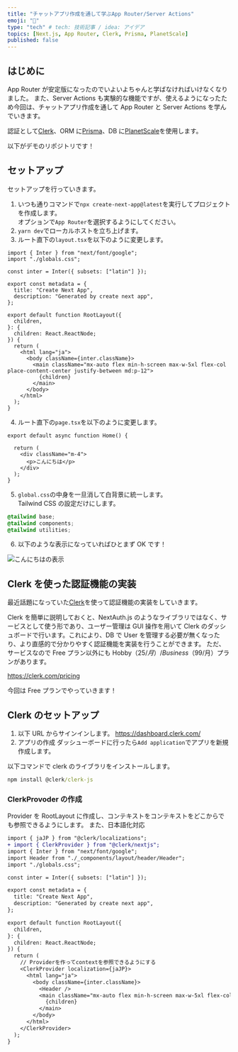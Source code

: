 ```yaml
---
title: "チャットアプリ作成を通して学ぶApp Router/Server Actions"
emoji: "🔖"
type: "tech" # tech: 技術記事 / idea: アイデア
topics: [Next.js, App Router, Clerk, Prisma, PlanetScale]
published: false
---
```


## はじめに

App Router が安定版になったのでいよいよちゃんと学ばなければいけなくなりました。
また、Server Actions も実験的な機能ですが、使えるようになったため今回は、チャットアプリ作成を通して App Router と Server Actions を学んでいきます。

認証として[Clerk](https://clerk.com/)、ORM に[Prisma](https://www.prisma.io/)、DB に[PlanetScale](https://planetscale.com/)を使用します。

以下がデモのリポジトリです！

## セットアップ

セットアップを行っていきます。

1. いつも通りコマンドで`npx create-next-app@latest`を実行してプロジェクトを作成します。  
   オプションで`App Router`を選択するようにしてください。
2. `yarn dev`でローカルホストを立ち上げます。
3. ルート直下の`layout.tsx`を以下のように変更します。

```tsx:layout.tsx
import { Inter } from "next/font/google";
import "./globals.css";

const inter = Inter({ subsets: ["latin"] });

export const metadata = {
  title: "Create Next App",
  description: "Generated by create next app",
};

export default function RootLayout({
  children,
}: {
  children: React.ReactNode;
}) {
  return (
    <html lang="ja">
      <body className={inter.className}>
        <main className="mx-auto flex min-h-screen max-w-5xl flex-col place-content-center justify-between md:p-12">
          {children}
        </main>
      </body>
    </html>
  );
}
```

4. ルート直下の`page.tsx`を以下のように変更します。

```tsx:page.tsx
export default async function Home() {

  return (
    <div className="m-4">
      <p>こんにちは</p>
    </div>
  );
}
```

5. `global.css`の中身を一旦消して白背景に統一します。  
   Tailwind CSS の設定だけにします。

```css:global.css
@tailwind base;
@tailwind components;
@tailwind utilities;
```

6. 以下のような表示になっていればひとまず OK です！

![こんにちはの表示](https://storage.googleapis.com/zenn-user-upload/637fa77d760a-20230601.png)

## Clerk を使った認証機能の実装

最近話題になっていた[Clerk](https://clerk.com/)を使って認証機能の実装をしていきます。

Clerk を簡単に説明しておくと、NextAuth.js のようなライブラリではなく、サービスとして使う形であり、ユーザー管理は GUI 操作を用いて Clerk のダッシュボードで行います。これにより、DB で User を管理する必要が無くなったり、より直感的で分かりやすく認証機能を実装を行うことができます。
ただ、サービスなので Free プラン以外にも Hobby（$25/月）/Business（$99/月）プランがあります。

https://clerk.com/pricing

今回は Free プランでやっていきます！

## Clerk のセットアップ

1. 以下 URL からサインインします。
   https://dashboard.clerk.com/
2. アプリの作成
   ダッシューボードに行ったら`Add application`でアプリを新規作成します。

以下コマンドで clerk のライブラリをインストールします。

```cmd
npm install @clerk/clerk-js
```

### ClerkProvoder の作成

Provider を RootLayout に作成し、コンテキストをコンテキストをどこからでも参照できるようにします。
また、日本語化対応

```diff tsx:layout.tsx
import { jaJP } from "@clerk/localizations";
+ import { ClerkProvider } from "@clerk/nextjs";
import { Inter } from "next/font/google";
import Header from "./_components/layout/header/Header";
import "./globals.css";

const inter = Inter({ subsets: ["latin"] });

export const metadata = {
  title: "Create Next App",
  description: "Generated by create next app",
};

export default function RootLayout({
  children,
}: {
  children: React.ReactNode;
}) {
  return (
    // Providerを作ってcontextを参照できるようにする
    <ClerkProvider localization={jaJP}>
      <html lang="ja">
        <body className={inter.className}>
          <Header />
          <main className="mx-auto flex min-h-screen max-w-5xl flex-col place-content-center justify-between md:p-12">
            {children}
          </main>
        </body>
      </html>
    </ClerkProvider>
  );
}
```
